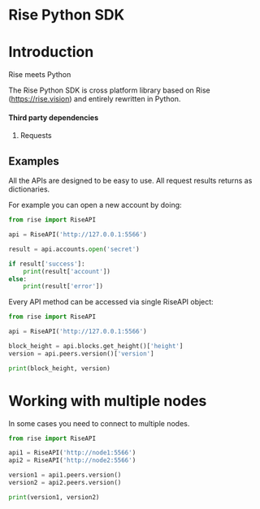 # Rise Python SDK

# Introduction

Rise meets Python

The Rise Python SDK is cross platform library based on Rise (https://rise.vision) and entirely rewritten in Python.

#### Third party dependencies
1. Requests


## Examples

All the APIs are designed to be easy to use. All request results returns as dictionaries.

For example you can open a new account by doing:

```python
from rise import RiseAPI

api = RiseAPI('http://127.0.0.1:5566')

result = api.accounts.open('secret')

if result['success']:
    print(result['account'])
else:
    print(result['error'])
```

Every API method can be accessed via single RiseAPI object:

```python
from rise import RiseAPI

api = RiseAPI('http://127.0.0.1:5566')

block_height = api.blocks.get_height()['height']
version = api.peers.version()['version']

print(block_height, version)
```

# Working with multiple nodes

In some cases you need to connect to multiple nodes.

```python
from rise import RiseAPI

api1 = RiseAPI('http://node1:5566')
api2 = RiseAPI('http://node2:5566')

version1 = api1.peers.version()
version2 = api2.peers.version()

print(version1, version2)
```

